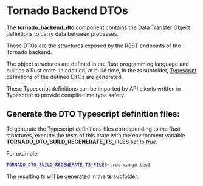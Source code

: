  
# Tornado Backend DTOs

The __tornado_backend_dto__ component contains the 
[Data Transfer Object](https://en.wikipedia.org/wiki/Data_transfer_object) definitions
to carry data between processes. 

These DTOs are the structures exposed by the REST endpoints of the Tornado backend.

The object structures are defined in the Rust programming language and built as a Rust crate.
In addition, at build time, in the _ts_ subfolder, 
[Typescript](https://www.typescriptlang.org/) definitions 
of the defined DTOs are generated.

These Typescript definitions can be imported by API clients written in Typescript
to provide compile-time type safety.

## Generate the DTO Typescript definition files:

To generate the Typescript definitions files corresponding to the Rust structures,
execute the tests of this crate with the environment variable
**TORNADO_DTO_BUILD_REGENERATE_TS_FILES** set to *true*.

For example:
```bash
TORNADO_DTO_BUILD_REGENERATE_TS_FILES=true cargo test 
```

The resulting _ts_ will be generated in the **ts** subfolder.